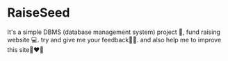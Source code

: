 # RaiseSeed
It's a simple DBMS (database management system) project 📑, fund raising website 💻. try and give me your feedback👍🏻. and also help me to  improve this site🎉❤️🎊
